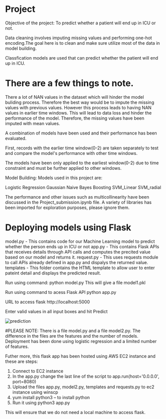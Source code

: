 # Project

Objective of the project: To predict whether a patient will end up in ICU or not.

Data cleaning involves imputing missing values and performing one-hot encoding.The goal here is to clean and make sure utilize most of the data in model building.

Classfication models are used that can predict whether the patient will end up in ICU.

# There are a few things to note.
There a lot of NAN values in the dataset which will hinder the model buliding process. Therefore the best way would be to impute the missing values with previous values. However this process leads to having NAN values in earlier time windows. This will lead to data loss and hinder the performance of the model. Therefore, the missing values have been imputed with mean values. 

A combination of models have been used and their performance has been evaluated.

First, records with the earlier time window(0-2) are taken separately to test and compare the model's performance with other time windows. 

The models have been only applied to the earliest window(0-2) due to time constraint and must be further applied to other windows.


Model Building:
Models used in this project are:

Logistic Regression
Gaussian Naive Bayes
Boosting
SVM_Linear
SVM_radial 

The performance and other issues such as multicollinearity have been discussed in the Project_submission.ipynb file. A variety of libraries has been imported for exploration purposes, please ignore them.


# Deploying models using Flask
model.py - This contains code for our Machine Learning model to predict whether the person ends up in ICU or not
app.py - This contains Flask APIs that receives details through API calls and computes the precited value based on our model and returns it.
request.py - This uses requests module to call APIs already defined in app.py and dispalys the returned value.
templates - This folder contains the HTML template to allow user to enter pateint detail and displays the predicted result.

Run using command:
python model.py
This will give a file model1.pkl

Run using command to acess Flask API
python app.py

URL to access flask http://localhost:5000

Enter valid values in all input boxes and hit Predict

![prediction](https://user-images.githubusercontent.com/51070088/111088767-2f4c7980-84ff-11eb-95b1-e54d481b54c5.JPG)


#PLEASE NOTE: There is a file model.py and a file model2.py. The difference in the files are the features and the number of models. Deployment has been done using logistic regression and a limited number of features.


Futher more, this flask app has been hosted using AWS EC2 instance and these are steps:
1. Connect to EC2 instance 
2. In the app.py change the last line of the script to app.run(host='0.0.0.0', port=8080)
3. Upload the files app.py, model2.py, templates and requests.py to ec2 instance using winscp
4. yum install python3 – to install python
5. Run it using python3 app.py

This will ensure that we do not need a local machine to access flask.



